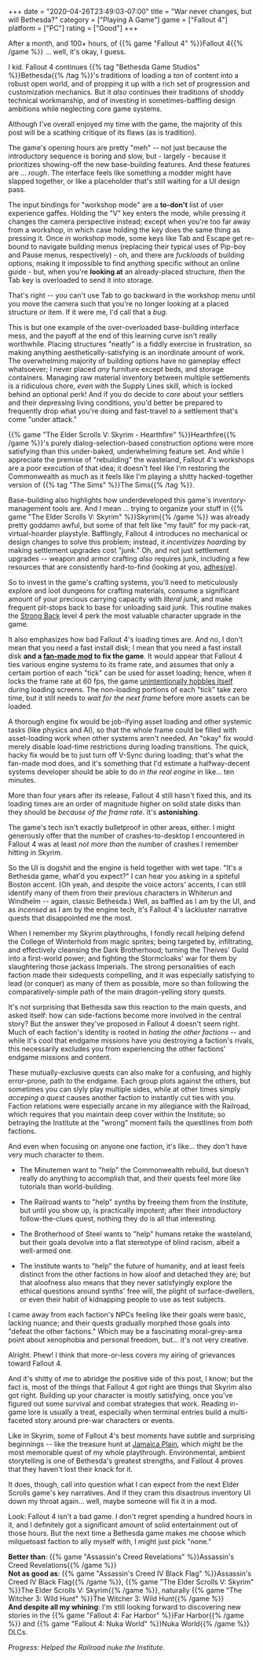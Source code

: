 +++
date = "2020-04-26T23:49:03-07:00"
title = "War never changes, but will Bethesda?"
category = ["Playing A Game"]
game = ["Fallout 4"]
platform = ["PC"]
rating = ["Good"]
+++

After a month, and 100+ hours, of {{% game "Fallout 4" %}}Fallout 4{{% /game %}} ... well, it's okay, I guess.

I kid.  Fallout 4 continues {{% tag "Bethesda Game Studios" %}}Bethesda{{% /tag %}}'s traditions of loading a <i>ton</i> of content into a robust open world, and of propping it up with a rich set of progression and customization mechanics.  But it <i>also</i> continues their traditions of shoddy technical workmanship, and of investing in sometimes-baffling design ambitions while neglecting core game systems.

Although I've overall enjoyed my time with the game, the majority of this post will be a scathing critique of its flaws (as is tradition).

The game's opening hours are pretty "meh" -- not just because the introductory sequence is boring and slow, but - largely - because it prioritizes showing-off the new base-building features.  And these features are ... <i>rough</i>.  The interface feels like something a modder might have slapped together, or like a placeholder that's still waiting for a UI design pass.

The input bindings for "workshop mode" are a <b>to-don't</b> list of user experience gaffes.  Holding the "V" key enters the mode, while pressing it changes the camera perspective instead; except when you're too far away from a workshop, in which case holding the key does the same thing as pressing it.  Once <i>in</i> workshop mode, some keys like Tab and Escape get re-bound to navigate building menus (replacing their typical uses of Pip-boy and Pause menus, respectively) - oh, and there are <i>fuckloads</i> of building options, making it impossible to find anything specific without an online guide - but, when you're <b>looking at</b> an already-placed structure, <i>then</i> the Tab key is overloaded to send it into storage.

That's right -- you can't use Tab to go backward in the workshop menu until you move the camera such that you're no longer looking at a placed structure or item.  If it were me, I'd call that a <i>bug</i>.

This is but one example of the over-overloaded base-building interface mess, and the payoff at the end of this learning curve isn't really worthwhile.  Placing structures "neatly" is a fiddly exercise in frustration, so making anything aesthetically-satisfying is an inordinate amount of work.  The overwhelming majority of building options have no gameplay effect whatsoever; I never placed <i>any</i> furniture except beds, and storage containers.  Managing raw material inventory between multiple settlements is a ridiculous chore, <i>even with</i> the Supply Lines skill, which is locked behind an optional perk!  And if you do decide to <i>care</i> about your settlers and their depressing living conditions, you'd better be prepared to frequently drop what you're doing and fast-travel to a settlement that's come "under attack."

{{% game "The Elder Scrolls V: Skyrim - Hearthfire" %}}Hearthfire{{% /game %}}'s purely dialog-selection-based construction options were more satisfying than this under-baked, underwhelming feature set.  And while I appreciate the premise of "rebuilding" the wasteland, Fallout 4's workshops are a poor execution of that idea; it doesn't feel like I'm restoring the Commonwealth as much as it feels like I'm playing a shitty hacked-together version of {{% tag "The Sims" %}}The Sims{{% /tag %}}.

Base-building also highlights how underdeveloped this game's inventory-management tools are.  And I mean ... trying to organize your stuff in {{% game "The Elder Scrolls V: Skyrim" %}}Skyrim{{% /game %}} was already pretty goddamn awful, but some of that felt like "my fault" for my pack-rat, virtual-hoarder playstyle.  Bafflingly, Fallout 4 introduces no mechanical or design changes to solve this problem; instead, it <i>incentivizes hoarding</i> by making settlement upgrades cost "junk."  Oh, and not just settlement upgrades -- weapon and armor crafting <i>also</i> requires junk, including a few resources that are consistently hard-to-find (looking at you, <a href="https://fallout.fandom.com/wiki/Adhesive_(Fallout_4)">adhesive</a>).

So to invest in the game's crafting systems, you'll need to meticulously explore and loot dungeons for crafting materials, consume a significant amount of your precious carrying capacity with <i>literal junk</i>, and make frequent pit-stops back to base for unloading said junk.  This routine makes the <a href="https://fallout.fandom.com/wiki/Strong_Back">Strong Back</a> level 4 perk the most valuable character upgrade in the game.

It also emphasizes how bad Fallout 4's loading times are.  And no, I don't mean that you need a fast install disk; I mean that you need a fast install disk <b>and a <a href="https://www.nexusmods.com/fallout4/mods/10283">fan-made mod</a> to fix the game</b>.  It would appear that Fallout 4 ties various engine systems to its frame rate, and assumes that only a certain portion of each "tick" can be used for asset loading; hence, when it locks the frame rate at 60 fps, the game <a href="https://old.reddit.com/r/fo4/comments/3thyt9/if_you_want_to_drastically_improve_your_loading/">unintentionally hobbles itself</a> during loading screens.  The non-loading portions of each "tick" take zero time, but it still needs to <i>wait for the next frame</i> before more assets can be loaded.

A thorough engine fix would be job-ifying asset loading and other systemic tasks (like physics and AI), so that the whole frame could be filled with asset-loading work when other systems aren't needed.  An "okay" fix would merely disable load-time restrictions during loading transitions.  The quick, hacky fix would be to just turn off V-Sync during loading; that's what the fan-made mod does, and it's something that I'd estimate a halfway-decent systems developer should be able to do <i>in the real engine</i> in like... ten minutes.

More than four years after its release, Fallout 4 still hasn't fixed this, and its loading times are an order of magnitude higher on solid state disks than they should be <i>because of the frame rate</i>.  It's <b>astonishing</b>.

The game's tech isn't exactly bulletproof in other areas, either.  I might generously offer that the number of crashes-to-desktop I encountered in Fallout 4 was at least <i>not more than</i> the number of crashes I remember hitting in Skyrim.

So the UI is dogshit and the engine is held together with wet tape.  "It's a Bethesda game, what'd you expect?" I can hear you asking in a spiteful Boston accent.  (Oh yeah, and despite the voice actors' accents, I can still identify many of them from their previous characters in Whiterun and Windhelm -- again, classic Bethesda.)  Well, as baffled as I am by the UI, and as <i>incensed</i> as I am by the engine tech, it's Fallout 4's lackluster narrative quests that disappointed me the most.

When I remember my Skyrim playthroughs, I fondly recall helping defend the College of Winterhold from magic sprites; being targeted by, infiltrating, and effectively cleansing the Dark Brotherhood; turning the Theives' Guild into a first-world power; and fighting the Stormcloaks' war for them by slaughtering those jackass Imperials.  The strong personalities of each faction made their sidequests compelling, and it was especially satisfying to lead (or conquer) as many of them as possible, more so than following the comparatively-simple path of the main dragon-yelling story quests.

It's not surprising that Bethesda saw this reaction to the main quests, and asked itself: how can side-factions become more involved in the central story?  But the answer they've proposed in Fallout 4 doesn't seem right.  Much of each faction's identity is rooted in <i>hating the other factions</i> -- and while it's cool that endgame missions have you destroying a faction's rivals, this necessarily excludes you from experiencing the other factions' endgame missions and content.

These mutually-exclusive quests can also make for a confusing, and highly error-prone, path <i>to</i> the endgame.  Each group plots against the others, but sometimes you can slyly play multiple sides, while at other times simply <i>acceping a quest</i> causes another faction to instantly cut ties with you.  Faction relations were especially arcane in my allegiance with the Railroad, which requires that you maintain deep cover within the Institute; so betraying the Institute at the "wrong" moment fails the questlines from <i>both</i> factions.

And even when focusing on anyone one faction, it's like... they don't have very much character to them.

* The Minutemen want to "help" the Commonwealth rebuild, but doesn't really do anything to accomplish that, and their quests feel more like tutorials than world-building.

* The Railroad wants to "help" synths by freeing them from the Institute, but until you show up, is practically impotent; after their introductory follow-the-clues quest, nothing they do is all that interesting.

* The Brotherhood of Steel wants to "help" humans retake the wasteland, but their goals devolve into a flat stereotype of blind racism, albeit a well-armed one.

* The Institute wants to "help" the future of humanity, and at least feels distinct from the other factions in how aloof and detached they are; but that aloofness also means that they never satisfyingly explore the ethical questions around synths' free will, the plight of surface-dwellers, or even their habit of kidnapping people to use as test subjects.

I came away from each faction's NPCs feeling like their goals were basic, lacking nuance; and their quests gradually morphed those goals into "defeat the other factions."  Which may be a fascinating moral-grey-area point about xenophobia and personal freedom, but... it's not very creative.

Alright.  Phew!  I think that more-or-less covers my airing of grievances toward Fallout 4.

And it's shitty of me to abridge the positive side of this post, I know; but the fact is, most of the things that Fallout 4 got right are things that Skyrim also got right.  Building up your character is mostly satisfying, once you've figured out some survival and combat strategies that work.  Reading in-game lore is usually a treat, especially when terminal entries build a multi-faceted story around pre-war characters or events.

Like in Skyrim, some of Fallout 4's best moments have subtle and surprising beginnings -- like the treasure hunt at <a href="https://fallout.fandom.com/wiki/Jamaica_Plain">Jamaica Plain</a>, which might be the most memorable quest of my whole playthrough.  Environmental, ambient storytelling is one of Bethesda's greatest strengths, and Fallout 4 proves that they haven't lost their knack for it.

It does, though, call into question what I can expect from the next Elder Scrolls game's key narratives.  And if they cram this disastrous inventory UI down my throat again... well, maybe someone will fix it in a mod.

Look: Fallout 4 isn't a bad game.  I don't regret spending a hundred hours in it, and I definitely got a significant amount of solid entertainment out of those hours.  But the next time a Bethesda game makes me choose which milquetoast faction to ally myself with, I might just pick "none."

<b>Better than</b>: {{% game "Assassin's Creed Revelations" %}}Assassin's Creed Revelations{{% /game %}}  
<b>Not as good as</b>: {{% game "Assassin's Creed IV Black Flag" %}}Assassin's Creed IV Black Flag{{% /game %}}, {{% game "The Elder Scrolls V: Skyrim" %}}The Elder Scrolls V: Skyrim{{% /game %}}, naturally {{% game "The Witcher 3: Wild Hunt" %}}The Witcher 3: Wild Hunt{{% /game %}}  
<b>And despite all my whining</b>: I'm still looking forward to discovering new stories in the {{% game "Fallout 4: Far Harbor" %}}Far Harbor{{% /game %}} and {{% game "Fallout 4: Nuka World" %}}Nuka World{{% /game %}} DLCs.

<i>Progress: Helped the Railroad nuke the Institute.</i>
